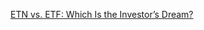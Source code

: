 [ETN vs. ETF: Which Is the Investor’s Dream?](https://cointelegraph.com/news/etn-vs-etf-which-is-the-investors-dream)